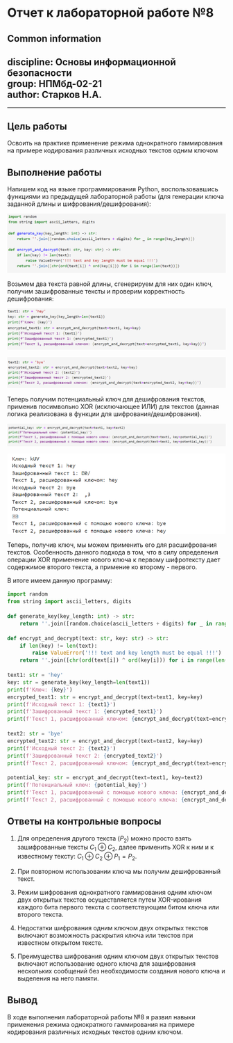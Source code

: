 # **Отчет к лабораторной работе №8**
## **Common information**
discipline: Основы информационной безопасности  
group: НПМбд-02-21  
author: Старков Н.А.
---
---
## **Цель работы**

Освоить на практике применение режима однократного гаммирования на примере кодирования различных исходных текстов одним ключом

## **Выполнение работы**

Напишем код на языке программирования Python, воспользовавшись функциями из предыдущей лабораторной работы (для генерации ключа заданной длины и шифрования/дешифрования):

![Импорт библиотек, создание функций](image/1.png)

Возьмем два текста равной длины, сгенерируем для них один ключ, получим зашифрованные тексты и проверим корректность дешифрования:

![Текс 1](image/2.png)

![Текст 2](image/3.png)

Теперь получим потенциальный ключ для дешифрования текстов, применив посимвольно XOR (исключающее ИЛИ) для текстов (данная логика реализована в функции для шифрования/дешифрования).

![Потенциальный ключ](image/4.png)

![Результаты](image/5.png)

Теперь, получив ключ, мы можем применить его для расшифрования текстов. Особенность данного подхода в том, что в силу определения операции XOR применение нового ключа к первому шифротексту дает содержимое второго текста, а примение ко второму - первого.

В итоге имеем данную программу:

```Python
import random
from string import ascii_letters, digits

def generate_key(key_length: int) -> str:
    return ''.join([random.choice(ascii_letters + digits) for _ in range(key_length)])

def encrypt_and_decrypt(text: str, key: str) -> str:
    if len(key) != len(text):
        raise ValueError('!!! text and key length must be equal !!!')
    return ''.join([chr(ord(text[i]) ^ ord(key[i])) for i in range(len(text))])

text1: str = 'hey'
key: str = generate_key(key_length=len(text1))
print(f'Ключ: {key}')
encrypted_text1: str = encrypt_and_decrypt(text=text1, key=key)
print(f'Исходный текст 1: {text1}')
print(f'Зашифрованный текст 1: {encrypted_text1}')
print(f'Текст 1, расшифрованный ключом: {encrypt_and_decrypt(text=encrypted_text1, key=key)}')

text2: str = 'bye'
encrypted_text2: str = encrypt_and_decrypt(text=text2, key=key)
print(f'Исходный текст 2: {text2}')
print(f'Зашифрованный текст 2: {encrypted_text2}')
print(f'Текст 2, расшифрованный ключом: {encrypt_and_decrypt(text=encrypted_text2, key=key)}')

potential_key: str = encrypt_and_decrypt(text=text1, key=text2)
print(f'Потенциальный ключ: {potential_key}')
print(f'Текст 1, расшифрованный с помощью нового ключа: {encrypt_and_decrypt(text=text1, key=potential_key)}')
print(f'Текст 2, расшифрованный с помощью нового ключа: {encrypt_and_decrypt(text=text2, key=potential_key)}')
```

## **Ответы на контрольные вопросы**

1) Для определения другого текста ($P_2$) можно просто взять зашифрованные тексты $C_1 ⊕ C_2$, далее применить XOR к ним и к известному тексту: $C_1 ⊕ C_2 ⊕ P_1 = P_2$.

2) При повторном использовании ключа мы получим дешифрованный текст.

3) Режим шифрования однократного гаммирования одним ключом двух открытых текстов осуществляется путем XOR-ирования каждого бита первого текста с соответствующим битом ключа или второго текста.

4) Недостатки шифрования одним ключом двух открытых текстов включают возможность раскрытия ключа или текстов при известном открытом тексте. 

5) Преимущества шифрования одним ключом двух открытых текстов включают использование одного ключа для зашифрования нескольких сообщений без необходимости создания нового ключа и выделения на него памяти.

## **Вывод**
В ходе выполнения лабораторной работы №8 я развил навыки применения режима однократного гаммирования на примере кодирования различных исходных текстов одним ключом.


